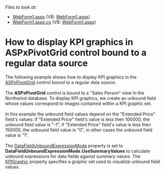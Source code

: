 <!-- default file list -->
*Files to look at*:

* [WebForm1.aspx](./CS/ASPxPivotGridRegularDataSourceKPI/WebForm1.aspx) (VB: [WebForm1.aspx](./VB/ASPxPivotGridRegularDataSourceKPI/WebForm1.aspx))
* [WebForm1.aspx.cs](./CS/ASPxPivotGridRegularDataSourceKPI/WebForm1.aspx.cs) (VB: [WebForm1.aspx](./VB/ASPxPivotGridRegularDataSourceKPI/WebForm1.aspx))
<!-- default file list end -->
# How to display KPI graphics in ASPxPivotGrid control bound to a regular data source


The following example shows how to display KPI graphics in the <a href="https://documentation.devexpress.com/#AspNet/clsDevExpressWebASPxPivotGridASPxPivotGridtopic">ASPxPivotGrid</a> control bound to a regular data source.<br /><br />The <strong>ASPxPivotGrid</strong> control is bound to a "Sales Person" view in the Northwind database. To display KPI graphics, we create an unbound field whose values correspond to images contained within a KPI graphic set.<br /><br />In this example the unbound field values depend on the "Extended Price" field's values: if "Extended Price" field's value is less then 100000, the unbound field value is "-1", if "Extended Price" field's value is less then 150000, the unbound field value is "0", in other cases the unbound field value is "1".<br /><br />The <a href="https://documentation.devexpress.com/#CoreLibraries/DevExpressXtraPivotGridPivotGridOptionsData_DataFieldUnboundExpressionModetopic">DataFieldUnboundExpressionMode</a> property is set to <strong>DataFieldUnboundExpressionMode.UseSummaryValues</strong> to calculate unbound expressions for data fields against summary values. The <a href="https://documentation.devexpress.com/#CoreLibraries/DevExpressXtraPivotGridPivotGridFieldBase_KPIGraphictopic">KPIGraphic</a> property specifies a graphic set used to visualize unbound field values.

<br/>


